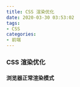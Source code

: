 ```yaml
---
title: CSS 渲染优化
date: 2020-03-30 03:53:02
tags:
- CSS
categories:
- 前端
---
```


### CSS 渲染优化

#### 浏览器正常渲染模式

